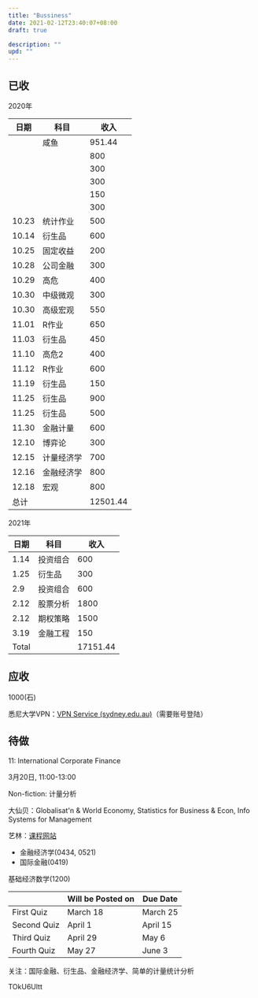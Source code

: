 ```yaml
---
title: "Bussiness"
date: 2021-02-12T23:40:07+08:00
draft: true

description: ""
upd: ""
---
```


## 已收

2020年

| 日期  | 科目       | 收入     |
| ----- | ---------- | -------- |
|       | 咸鱼       | 951.44   |
|       |            | 800      |
|       |            | 300      |
|       |            | 300      |
|       |            | 150      |
|       |            | 300      |
| 10.23 | 统计作业   | 500      |
| 10.14 | 衍生品     | 600      |
| 10.25 | 固定收益   | 200      |
| 10.28 | 公司金融   | 300      |
| 10.29 | 高危       | 400      |
| 10.30 | 中级微观   | 300      |
| 10.30 | 高级宏观   | 550      |
| 11.01 | R作业      | 650      |
| 11.03 | 衍生品     | 450      |
| 11.10 | 高危2      | 400      |
| 11.12 | R作业      | 600      |
| 11.19 | 衍生品     | 150      |
| 11.25 | 衍生品     | 900      |
| 11.25 | 衍生品     | 500      |
| 11.30 | 金融计量   | 600      |
| 12.10 | 博弈论     | 300      |
| 12.15 | 计量经济学 | 700      |
| 12.16 | 金融经济学 | 800      |
| 12.18 | 宏观       | 800      |
| 总计  |            | 12501.44 |

2021年

| 日期  | 科目     | 收入     |
| ----- | -------- | -------- |
| 1.14  | 投资组合 | 600      |
| 1.25  | 衍生品   | 300      |
| 2.9   | 投资组合 | 600      |
| 2.12  | 股票分析 | 1800     |
| 2.12  | 期权策略 | 1500     |
| 3.19  | 金融工程 | 150      |
| Total |          | 17151.44 |

## 应收

1000(石)

悉尼大学VPN：[VPN Service (sydney.edu.au)](https://secure-client.sydney.edu.au/)（需要账号登陆）

## 待做

11: International Corporate Finance

3月20日, 11:00-13:00

Non-fiction: 计量分析

大仙贝：Globalisat'n & World Economy, Statistics for Business & Econ, Info Systems for Management

艺林：[课程网站](http://canvas.sydney.edu.au)

- 金融经济学(0434, 0521)
- 国际金融(0419)

基础经济数学(1200)

|              | Will  be Posted on | Due  Date |
| ------------ | ------------------ | --------- |
| First  Quiz  | March  18          | March  25 |
| Second  Quiz | April  1           | April  15 |
| Third  Quiz  | April  29          | May  6    |
| Fourth  Quiz | May  27            | June  3   |



关注：国际金融、衍生品、金融经济学、简单的计量统计分析

TOkU6Ultt
